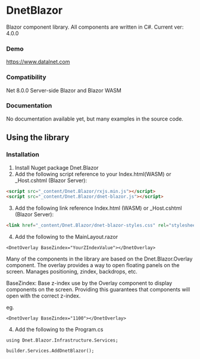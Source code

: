 # DnetBlazor
Blazor component library. All components are written in C#.
Current ver: 4.0.0

### Demo
https://www.datalnet.com

### Compatibility
Net 8.0.0
Server-side Blazor and Blazor WASM

### Documentation
No documentation available yet, but many examples in the source code.

## Using the library
### Installation

1. Install Nuget package Dnet.Blazor
2. Add the following script reference to your Index.html(WASM) or _Host.cshtml (Blazor Server): 

```Html
<script src="_content/Dnet.Blazor/rxjs.min.js"></script>
<script src="_content/Dnet.Blazor/dnet-blazor.js"></script>
```

3. Add the following link reference Index.html (WASM) or _Host.cshtml (Blazor Server): 

```Html
<link href="_content/Dnet.Blazor/dnet-blazor-styles.css" rel="stylesheet" />
```

4. Add the following to the MainLayout.razor

```CSharp
<DnetOverlay BaseZindex="YourZIndexValue"></DnetOverlay>
```
Many of the components in the library are based on the Dnet.Blazor.Overlay component. The overlay provides a way to open floating panels on the screen. Manages positioning, zindex, backdrops, etc. 

BaseZindex: Base z-index use by the Overlay component to display components on the screen. Providing this guarantees that components will open with the correct z-index.

eg.
```CSharp
<DnetOverlay BaseZindex="1100"></DnetOverlay>
```

4. Add the following to the Program.cs
```CSharp
using Dnet.Blazor.Infrastructure.Services;
```
```CSharp
builder.Services.AddDnetBlazor();
```



 
